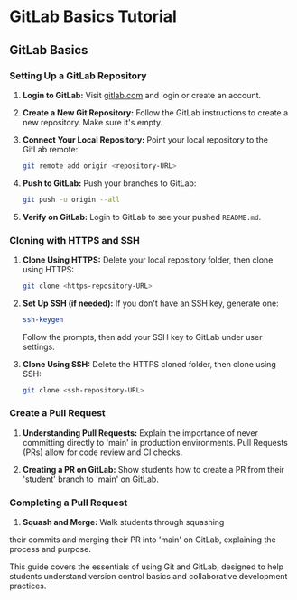 # GitLab Basics Tutorial

## GitLab Basics

### Setting Up a GitLab Repository

1. **Login to GitLab:** Visit [gitlab.com](https://gitlab.com/) and login or create an account.

2. **Create a New Git Repository:** Follow the GitLab instructions to create a new repository. Make sure it's empty.

3. **Connect Your Local Repository:** Point your local repository to the GitLab remote:
   ```bash
   git remote add origin <repository-URL>
   ```

4. **Push to GitLab:** Push your branches to GitLab:
   ```bash
   git push -u origin --all
   ```

5. **Verify on GitLab:** Login to GitLab to see your pushed `README.md`.

### Cloning with HTTPS and SSH

1. **Clone Using HTTPS:** Delete your local repository folder, then clone using HTTPS:
   ```bash
   git clone <https-repository-URL>
   ```

2. **Set Up SSH (if needed):** If you don't have an SSH key, generate one:
   ```bash
   ssh-keygen
   ```
   Follow the prompts, then add your SSH key to GitLab under user settings.

3. **Clone Using SSH:** Delete the HTTPS cloned folder, then clone using SSH:
   ```bash
   git clone <ssh-repository-URL>
   ```

### Create a Pull Request

1. **Understanding Pull Requests:** Explain the importance of never committing directly to 'main' in production environments. Pull Requests (PRs) allow for code review and CI checks.

2. **Creating a PR on GitLab:** Show students how to create a PR from their 'student' branch to 'main' on GitLab.

### Completing a Pull Request

1. **Squash and Merge:** Walk students through squashing

 their commits and merging their PR into 'main' on GitLab, explaining the process and purpose.

This guide covers the essentials of using Git and GitLab, designed to help students understand version control basics and collaborative development practices.